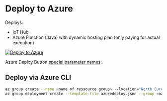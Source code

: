 # Deploy to Azure

Deploys:
 - IoT Hub
 - Azure Function (Java) with dynamic hosting plan (only paying for actual execution)

[![Deploy to Azure](https://azuredeploy.net/deploybutton.svg)](https://azuredeploy.net/)

Azure Deploy Button [special parameter names](https://elliotthamai.wordpress.com/2014/11/15/using-custom-arm-templates-with-the-deploy-to-azure-button/).

## Deploy via Azure CLI

```bash
az group create --name <name of ressource group> --location="North Europe"
az group deployment create --template-file azuredeploy.json --group <name of ressource group>
```
